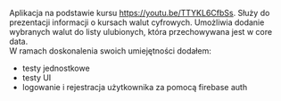 Aplikacja na podstawie kursu https://youtu.be/TTYKL6CfbSs.
Służy do prezentacji informacji o kursach walut cyfrowych. Umożliwia dodanie wybranych walut do listy ulubionych, która przechowywana jest w core data.
<br />
W ramach doskonalenia swoich umiejętności dodałem:
- testy jednostkowe
- testy UI
- logowanie i rejestracja użytkownika za pomocą firebase auth
